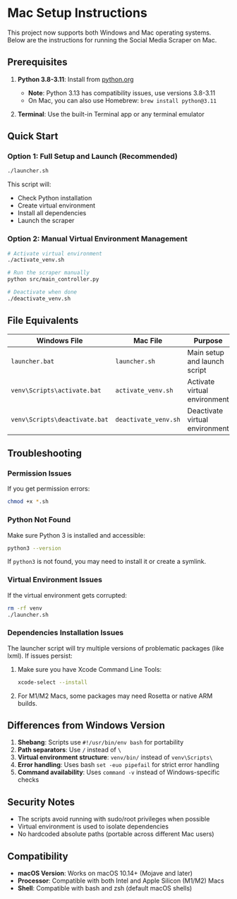 # Mac Setup Instructions

This project now supports both Windows and Mac operating systems. Below are the instructions for running the Social Media Scraper on Mac.

## Prerequisites

1. **Python 3.8-3.11**: Install from [python.org](https://python.org)
   - **Note**: Python 3.13 has compatibility issues, use versions 3.8-3.11
   - On Mac, you can also use Homebrew: `brew install python@3.11`

2. **Terminal**: Use the built-in Terminal app or any terminal emulator

## Quick Start

### Option 1: Full Setup and Launch (Recommended)
```bash
./launcher.sh
```
This script will:
- Check Python installation
- Create virtual environment
- Install all dependencies
- Launch the scraper

### Option 2: Manual Virtual Environment Management
```bash
# Activate virtual environment
./activate_venv.sh

# Run the scraper manually
python src/main_controller.py

# Deactivate when done
./deactivate_venv.sh
```

## File Equivalents

| Windows File | Mac File | Purpose |
|-------------|----------|---------|
| `launcher.bat` | `launcher.sh` | Main setup and launch script |
| `venv\Scripts\activate.bat` | `activate_venv.sh` | Activate virtual environment |
| `venv\Scripts\deactivate.bat` | `deactivate_venv.sh` | Deactivate virtual environment |

## Troubleshooting

### Permission Issues
If you get permission errors:
```bash
chmod +x *.sh
```

### Python Not Found
Make sure Python 3 is installed and accessible:
```bash
python3 --version
```

If `python3` is not found, you may need to install it or create a symlink.

### Virtual Environment Issues
If the virtual environment gets corrupted:
```bash
rm -rf venv
./launcher.sh
```

### Dependencies Installation Issues
The launcher script will try multiple versions of problematic packages (like lxml). If issues persist:

1. Make sure you have Xcode Command Line Tools:
   ```bash
   xcode-select --install
   ```

2. For M1/M2 Macs, some packages may need Rosetta or native ARM builds.

## Differences from Windows Version

1. **Shebang**: Scripts use `#!/usr/bin/env bash` for portability
2. **Path separators**: Use `/` instead of `\`
3. **Virtual environment structure**: `venv/bin/` instead of `venv\Scripts\`
4. **Error handling**: Uses bash `set -euo pipefail` for strict error handling
5. **Command availability**: Uses `command -v` instead of Windows-specific checks

## Security Notes

- The scripts avoid running with sudo/root privileges when possible
- Virtual environment is used to isolate dependencies
- No hardcoded absolute paths (portable across different Mac users)

## Compatibility

- **macOS Version**: Works on macOS 10.14+ (Mojave and later)
- **Processor**: Compatible with both Intel and Apple Silicon (M1/M2) Macs
- **Shell**: Compatible with bash and zsh (default macOS shells)